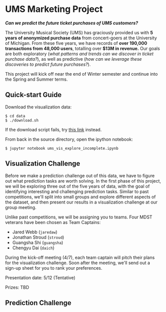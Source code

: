 # UMS Marketing Project

**_Can we predict the future ticket purchases of UMS customers?_**

The University Musical Society (UMS) has graciously provided us with
**5 years of anonymized purchase data** from concert-goers at the
University of Michigan. From these five years, we have records of
**over 190,000 transactions from 48,000 users**, totalling over **$13M
in revenue.** Our goals are both exploratory (*what patterns and
trends can we discover in ticket purchase data?*), as well as
predictive (*how can we leverage these discoveries to predict future
purchases?*).

This project will kick off near the end of Winter semester and
continue into the Spring and Summer terms.

## Quick-start Guide

Download the visualization data:

```
$ cd data
$ ./download.sh
```

If the download script fails, try [this
link](https://umich.box.com/s/00omi84pdu28vm3r5xjlfofy78i353zk)
instead.

From back in the source directory, open the ipython notebook:

```
$ jupyter notebook ums_vis_explore_incomplete.ipynb
```

## Visualization Challenge

Before we make a prediction challenge out of this data, we have to
figure out what prediction tasks are worth solving. In the first phase
of this project, we will be exploring three out of the five years of
data, with the goal of identifying interesting and challenging
prediction tasks. Similar to past competitions, we'll split into small
groups and explore different aspects of the dataset, and then present
our results in a visualization challenge at our group meeting.

Unlike past competitions, we will be assigning you to teams. Four MDST
veterans have been chosen as Team Captains:

* Jared Webb (`jaredaw`)
* Jonathan Stroud (`stroud`)
* Guangsha Shi (`guangsha`)
* Chengyu Dai (`daich`)

During the kick-off meeting (4/7), each team captain will pitch their
plans for the visualization challenge. Soon after the meeting, we'll
send out a sign-up sheet for you to rank your preferences.

Presentation date: 5/12 (Tentative)

Prizes: TBD



## Prediction Challenge